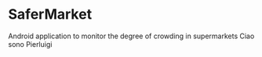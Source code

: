 # SaferMarket
 Android application to monitor the degree of crowding in supermarkets
Ciao sono Pierluigi
